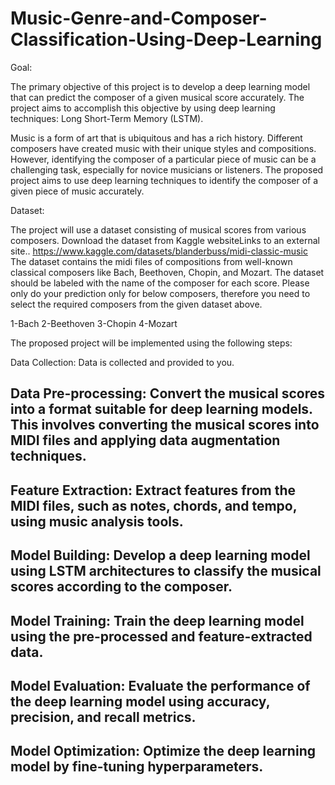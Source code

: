 # Music-Genre-and-Composer-Classification-Using-Deep-Learning

Goal: 

The primary objective of this project is to develop a deep learning model that can predict the composer of a given musical score accurately. The project aims to accomplish this objective by using deep learning techniques: Long Short-Term Memory (LSTM).

Music is a form of art that is ubiquitous and has a rich history. Different composers have created music with their unique styles and compositions. However, identifying the composer of a particular piece of music can be a challenging task, especially for novice musicians or listeners. The proposed project aims to use deep learning techniques to identify the composer of a given piece of music accurately.

Dataset:

The project will use a dataset consisting of musical scores from various composers. Download the dataset from Kaggle websiteLinks to an external site..
https://www.kaggle.com/datasets/blanderbuss/midi-classic-music
The dataset contains the midi files of compositions from well-known classical composers like Bach, Beethoven, Chopin, and Mozart. The dataset should be labeled with the name of the composer for each score. Please only do your prediction only for below composers, therefore you need to select the required composers from the given dataset above.

1-Bach
2-Beethoven
3-Chopin
4-Mozart

The proposed project will be implemented using the following steps:

Data Collection: Data is collected and provided to you.

## Data Pre-processing: Convert the musical scores into a format suitable for deep learning models. This involves converting the musical scores into MIDI files and applying data augmentation techniques.

## Feature Extraction: Extract features from the MIDI files, such as notes, chords, and tempo, using music analysis tools.

## Model Building: Develop a deep learning model using LSTM architectures to classify the musical scores according to the composer.

## Model Training: Train the deep learning model using the pre-processed and feature-extracted data.

## Model Evaluation: Evaluate the performance of the deep learning model using accuracy, precision, and recall metrics.

## Model Optimization: Optimize the deep learning model by fine-tuning hyperparameters.


